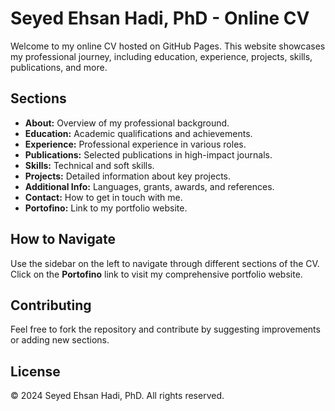 # Seyed Ehsan Hadi, PhD - Online CV

Welcome to my online CV hosted on GitHub Pages. This website showcases my professional journey, including education, experience, projects, skills, publications, and more.

## **Sections**

- **About:** Overview of my professional background.
- **Education:** Academic qualifications and achievements.
- **Experience:** Professional experience in various roles.
- **Publications:** Selected publications in high-impact journals.
- **Skills:** Technical and soft skills.
- **Projects:** Detailed information about key projects.
- **Additional Info:** Languages, grants, awards, and references.
- **Contact:** How to get in touch with me.
- **Portofino:** Link to my portfolio website.

## **How to Navigate**

Use the sidebar on the left to navigate through different sections of the CV. Click on the **Portofino** link to visit my comprehensive portfolio website.

## **Contributing**

Feel free to fork the repository and contribute by suggesting improvements or adding new sections.

## **License**

&copy; 2024 Seyed Ehsan Hadi, PhD. All rights reserved.
